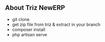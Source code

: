 ## About Triz NewERP

- git clone
- get zip file from triz & extract in your branch
- composer install
- php artisan serve
